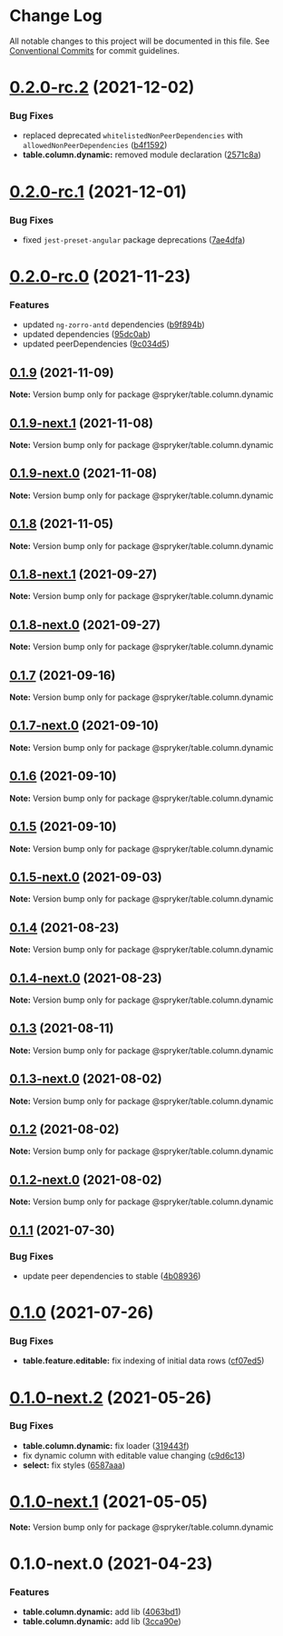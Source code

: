 # Change Log

All notable changes to this project will be documented in this file.
See [Conventional Commits](https://conventionalcommits.org) for commit guidelines.

# [0.2.0-rc.2](https://github.com/spryker/ui-components/compare/@spryker/table.column.dynamic@0.2.0-rc.1...@spryker/table.column.dynamic@0.2.0-rc.2) (2021-12-02)


### Bug Fixes

* replaced deprecated `whitelistedNonPeerDependencies` with `allowedNonPeerDependencies` ([b4f1592](https://github.com/spryker/ui-components/commit/b4f1592e940e5042a11aa6f2a0f955b145b0ed2b))
* **table.column.dynamic:** removed module declaration ([2571c8a](https://github.com/spryker/ui-components/commit/2571c8a38e6b9e4633505b8fb5e8d11de90393bb))





# [0.2.0-rc.1](https://github.com/spryker/ui-components/compare/@spryker/table.column.dynamic@0.2.0-rc.0...@spryker/table.column.dynamic@0.2.0-rc.1) (2021-12-01)


### Bug Fixes

* fixed `jest-preset-angular` package deprecations ([7ae4dfa](https://github.com/spryker/ui-components/commit/7ae4dfa3e60b243490e2ccc50db4f2ffee0b8ab9))





# [0.2.0-rc.0](https://github.com/spryker/ui-components/compare/@spryker/table.column.dynamic@0.1.8-next.1...@spryker/table.column.dynamic@0.2.0-rc.0) (2021-11-23)


### Features

* updated `ng-zorro-antd` dependencies ([b9f894b](https://github.com/spryker/ui-components/commit/b9f894b5c6dd3e469bc8e0f01e251bb29e20e92d))
* updated dependencies ([95dc0ab](https://github.com/spryker/ui-components/commit/95dc0ab04dd4612dc2476ed2b487aee7c7304497))
* updated peerDependencies ([9c034d5](https://github.com/spryker/ui-components/commit/9c034d5d972cbeb9fd90135dd901521b9877247e))





## [0.1.9](https://github.com/spryker/ui-components/compare/@spryker/table.column.dynamic@0.1.9-next.1...@spryker/table.column.dynamic@0.1.9) (2021-11-09)

**Note:** Version bump only for package @spryker/table.column.dynamic





## [0.1.9-next.1](https://github.com/spryker/ui-components/compare/@spryker/table.column.dynamic@0.1.8...@spryker/table.column.dynamic@0.1.9-next.1) (2021-11-08)

**Note:** Version bump only for package @spryker/table.column.dynamic





## [0.1.9-next.0](https://github.com/spryker/zed-gui/compare/@spryker/table.column.dynamic@0.1.8-next.1...@spryker/table.column.dynamic@0.1.9-next.0) (2021-11-08)

**Note:** Version bump only for package @spryker/table.column.dynamic





## [0.1.8](https://github.com/spryker/ui-components/compare/@spryker/table.column.dynamic@0.1.8-next.1...@spryker/table.column.dynamic@0.1.8) (2021-11-05)

**Note:** Version bump only for package @spryker/table.column.dynamic





## [0.1.8-next.1](https://github.com/spryker/ui-components/compare/@spryker/table.column.dynamic@0.1.7...@spryker/table.column.dynamic@0.1.8-next.1) (2021-09-27)

**Note:** Version bump only for package @spryker/table.column.dynamic





## [0.1.8-next.0](https://github.com/spryker/zed-gui/compare/@spryker/table.column.dynamic@0.1.4...@spryker/table.column.dynamic@0.1.8-next.0) (2021-09-27)

**Note:** Version bump only for package @spryker/table.column.dynamic





## [0.1.7](https://github.com/spryker/ui-components/compare/@spryker/table.column.dynamic@0.1.7-next.0...@spryker/table.column.dynamic@0.1.7) (2021-09-16)

**Note:** Version bump only for package @spryker/table.column.dynamic





## [0.1.7-next.0](https://github.com/spryker/ui-components/compare/@spryker/table.column.dynamic@0.1.6...@spryker/table.column.dynamic@0.1.7-next.0) (2021-09-10)

**Note:** Version bump only for package @spryker/table.column.dynamic





## [0.1.6](https://github.com/spryker/ui-components/compare/@spryker/table.column.dynamic@0.1.5-next.0...@spryker/table.column.dynamic@0.1.6) (2021-09-10)

**Note:** Version bump only for package @spryker/table.column.dynamic





## [0.1.5](https://github.com/spryker/ui-components/compare/@spryker/table.column.dynamic@0.1.5-next.0...@spryker/table.column.dynamic@0.1.5) (2021-09-10)

**Note:** Version bump only for package @spryker/table.column.dynamic





## [0.1.5-next.0](https://github.com/spryker/ui-components/compare/@spryker/table.column.dynamic@0.1.4...@spryker/table.column.dynamic@0.1.5-next.0) (2021-09-03)

**Note:** Version bump only for package @spryker/table.column.dynamic





## [0.1.4](https://github.com/spryker/ui-components/compare/@spryker/table.column.dynamic@0.1.4-next.0...@spryker/table.column.dynamic@0.1.4) (2021-08-23)

**Note:** Version bump only for package @spryker/table.column.dynamic





## [0.1.4-next.0](https://github.com/spryker/ui-components/compare/@spryker/table.column.dynamic@0.1.3...@spryker/table.column.dynamic@0.1.4-next.0) (2021-08-23)

**Note:** Version bump only for package @spryker/table.column.dynamic





## [0.1.3](https://github.com/spryker/ui-components/compare/@spryker/table.column.dynamic@0.1.3-next.0...@spryker/table.column.dynamic@0.1.3) (2021-08-11)

**Note:** Version bump only for package @spryker/table.column.dynamic





## [0.1.3-next.0](https://github.com/spryker/ui-components/compare/@spryker/table.column.dynamic@0.1.2...@spryker/table.column.dynamic@0.1.3-next.0) (2021-08-02)

**Note:** Version bump only for package @spryker/table.column.dynamic





## [0.1.2](https://github.com/spryker/ui-components/compare/@spryker/table.column.dynamic@0.1.2-next.0...@spryker/table.column.dynamic@0.1.2) (2021-08-02)

**Note:** Version bump only for package @spryker/table.column.dynamic





## [0.1.2-next.0](https://github.com/spryker/ui-components/compare/@spryker/table.column.dynamic@0.1.1...@spryker/table.column.dynamic@0.1.2-next.0) (2021-08-02)

**Note:** Version bump only for package @spryker/table.column.dynamic





## [0.1.1](https://github.com/spryker/ui-components/compare/@spryker/table.column.dynamic@0.1.0...@spryker/table.column.dynamic@0.1.1) (2021-07-30)


### Bug Fixes

* update peer dependencies to stable ([4b08936](https://github.com/spryker/ui-components/commit/4b0893691360cf4bd66935aed24873266c98c4e4))





# [0.1.0](https://github.com/spryker/ui-components/compare/@spryker/table.column.dynamic@0.1.0-next.2...@spryker/table.column.dynamic@0.1.0) (2021-07-26)


### Bug Fixes

* **table.feature.editable:** fix indexing of initial data rows ([cf07ed5](https://github.com/spryker/ui-components/commit/cf07ed520c2020544e30e1031e1d66b2e46954d8))





# [0.1.0-next.2](https://github.com/spryker/ui-components/compare/@spryker/table.column.dynamic@0.1.0-next.1...@spryker/table.column.dynamic@0.1.0-next.2) (2021-05-26)


### Bug Fixes

* **table.column.dynamic:** fix loader ([319443f](https://github.com/spryker/ui-components/commit/319443f310fa6d58a35485865cf5cfa2fa0a71f4))
* fix dynamic column with editable value changing ([c9d6c13](https://github.com/spryker/ui-components/commit/c9d6c134b2de875d29edef030d7379be589cedfc))
* **select:** fix styles ([6587aaa](https://github.com/spryker/ui-components/commit/6587aaa211bdf99362f63e677e4724d454d25343))





# [0.1.0-next.1](https://github.com/spryker/ui-components/compare/@spryker/table.column.dynamic@0.1.0-next.0...@spryker/table.column.dynamic@0.1.0-next.1) (2021-05-05)

**Note:** Version bump only for package @spryker/table.column.dynamic





# 0.1.0-next.0 (2021-04-23)


### Features

* **table.column.dynamic:** add lib ([4063bd1](https://github.com/spryker/ui-components/commit/4063bd1a7c53465d366b61c3ab0cf14c6e302bf1))
* **table.column.dynamic:** add lib ([3cca90e](https://github.com/spryker/ui-components/commit/3cca90e9922d1ffe0931e96e4b0db5640b0db88b))
